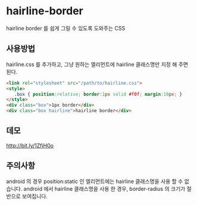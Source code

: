 # hairline-border
hairline border 를 쉽게 그릴 수 있도록 도와주는 CSS

## 사용방법
hairline.css 를 추가하고, 그냥 원하는 엘리먼트에 hairline 클래스명만 지정 해 주면 된다.

````html
<link rel="stylesheet" src="/path/to/hairline.css">
<style>
   .box { position:relative; border:1px solid #f0f; margin:10px; }
</style>
<div class="box">1px border</div>
<div class="box hairline">hairline border</div>
````

## 데모
http://bit.ly/1ZfiH0o

## 주의사항
android 의 경우 position:static 인 엘리먼트에는 hairline 클래스명을 사용 할 수 없습니다.
android 에서 hairline 클래스명을 사용 한 경우, border-radius 의 크기가 절반으로 보여집니다.
